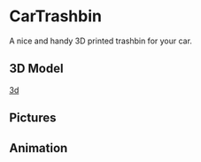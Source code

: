 # CarTrashbin
A nice and handy 3D printed trashbin for your car.

## 3D Model
[3d](3d/trashbin.stl)
<html> <script src="https://embed.github.com/view/3d/mc-cat-tty/CarTrashbin/master/3d/trashbin.stl"> </script></html>


## Pictures

## Animation
